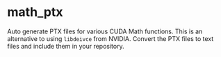 math_ptx
=======

Auto generate PTX files for various CUDA Math functions. This is an alternative to using `libdeivce` from NVIDIA.
Convert the PTX files to text files and include them in your repository.
